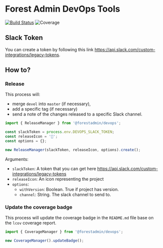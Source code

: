# Forest Admin DevOps Tools
[![Build Status](https://travis-ci.com/ForestAdmin/devops.svg?token=GhLkKxborSQok42EpFsc&branch=devel)](https://travis-ci.org/ForestAdmin/devops)
![Coverage](https://img.shields.io/badge/coverage-94%25%0A-important)

## Slack Token
You can create a token by following this link https://api.slack.com/custom-integrations/legacy-tokens.

## How to?

### Release
This process will:
- merge `devel` into `master` (if necessary),
- add a specific tag (if necessary)
- send a note of the changes released to a specific Slack channel.

```JavaScript
import { ReleaseManager } from '@forestadmin/devops';

const slackToken = process.env.DEVOPS_SLACK_TOKEN;
const releaseIcon = '🌱';
const options = {};

new ReleaseManager(slackToken, releaseIcon, options).create();
```

Arguments:
- `slackToken`: A token that you can get here https://api.slack.com/custom-integrations/legacy-tokens
- `releaseIcon`: An icon representing the project
- `options`:
  - `withVersion`: Boolean. True if project has version.
  - `channel`: String. The slack channel to send to.

### Update the coverage badge
This process will update the coverage badge in the `README.md` file base on the `lcov` coverage report.

```JavaScript
import { CoverageManager } from '@forestadmin/devops';

new CoverageManager().updateBadge();
```
